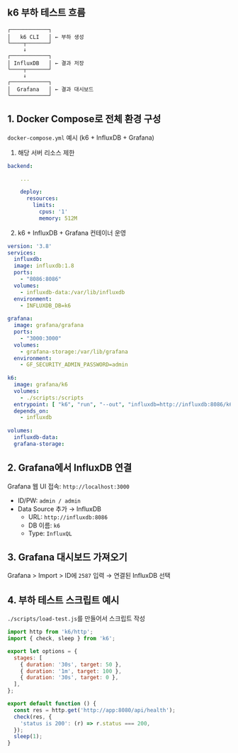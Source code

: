 ## k6 부하 테스트 흐름
```text
┌────────────┐
│   k6 CLI   │ ← 부하 생성
└────┬───────┘
     ↓
┌────────────┐
│ InfluxDB   │ ← 결과 저장
└────┬───────┘
     ↓
┌────────────┐
│  Grafana   │ ← 결과 대시보드
└────────────┘
```


##  1. Docker Compose로 전체 환경 구성
`docker-compose.yml` 예시 (k6 + InfluxDB + Grafana)
1) 해당 서버 리소스 제한
```yml
backend:

	...
	
	deploy:  
	  resources:  
	    limits:  
	      cpus: '1'  
	      memory: 512M

```

2) k6 + InfluxDB + Grafana 컨테이너 운영
```yaml
version: '3.8'  
services:  
  influxdb:  
  image: influxdb:1.8  
  ports:  
    - "8086:8086"  
  volumes:  
    - influxdb-data:/var/lib/influxdb  
  environment:  
    - INFLUXDB_DB=k6  
  
grafana:  
  image: grafana/grafana  
  ports:  
    - "3000:3000"  
  volumes:  
    - grafana-storage:/var/lib/grafana  
  environment:  
    - GF_SECURITY_ADMIN_PASSWORD=admin  
  
k6:  
  image: grafana/k6  
  volumes:  
    - ./scripts:/scripts  
  entrypoint: [ "k6", "run", "--out", "influxdb=http://influxdb:8086/k6", "/scripts/load-test.js" ]  
  depends_on:  
    - influxdb  
  
volumes:  
  influxdb-data:  
  grafana-storage:
```


##  2. Grafana에서 InfluxDB 연결
Grafana 웹 UI 접속: `http://localhost:3000`
- ID/PW: `admin / admin`
- Data Source 추가 → InfluxDB
    - URL: `http://influxdb:8086`
    - DB 이름: `k6`
    - Type: `InfluxQL`


##  3. Grafana 대시보드 가져오기
Grafana > Import > ID에 `2587` 입력 → 연결된 InfluxDB 선택


##  4. 부하 테스트 스크립트 예시
`./scripts/load-test.js`를 만들어서 스크립트 작성

```js
import http from 'k6/http';
import { check, sleep } from 'k6';

export let options = {
  stages: [
    { duration: '30s', target: 50 },
    { duration: '1m', target: 100 },
    { duration: '30s', target: 0 },
  ],
};

export default function () {
  const res = http.get('http://app:8080/api/health');
  check(res, {
    'status is 200': (r) => r.status === 200,
  });
  sleep(1);
}
```
